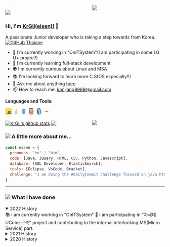 <img align='right' src="https://media.giphy.com/media/eg4q8ka6zQuQ2qgKwe/source.gif" width="230">
</em></p>

<img src="https://media.giphy.com/media/mGcNjsfWAjY5AEZNw6/giphy.gif" width="50"></h2>
### Hi, I'm [KrGil(eisen)!](https://anuraghazra.github.io) 👋

A passionate Junior developer who is taking a step towards from Korea.
[![GitHub Thaiane](https://img.shields.io/github/followers/KrGil?label=follow&style=social)](https://github.com/KrGil)
- 🔭 I’m currently working in "OnITSystem"(I am participating in some LG U+ project!)
- 🌱 I’m currently learning full-stack development
- :alien: I'm currently curious about Linux and MSA
- 📚 I'm looking forward to learn more C.S(OS especially!!)
- 💬 Ask me about anything [here](https://github.com/KrGil/KrGil/issues)
- 📫 How to reach me: kanjjang8989@gmail.com

**Languages and Tools:**  

<code><img height="20" src="https://raw.githubusercontent.com/github/explore/80688e429a7d4ef2fca1e82350fe8e3517d3494d/topics/javascript/javascript.png"></code>
<code><img height="20" src="https://raw.githubusercontent.com/github/explore/80688e429a7d4ef2fca1e82350fe8e3517d3494d/topics/java/java.png"></code>
<code><img height="20" src="https://raw.githubusercontent.com/github/explore/80688e429a7d4ef2fca1e82350fe8e3517d3494d/topics/sql/sql.png"></code>
<code><img height="20" src="https://raw.githubusercontent.com/github/explore/5c058a388828bb5fde0bcafd4bc867b5bb3f26f3/topics/html/html.png"></code>
<code><img height="20" src="https://raw.githubusercontent.com/github/explore/5c058a388828bb5fde0bcafd4bc867b5bb3f26f3/topics/css/css.png"></code>
<code><img height="20" src="https://raw.githubusercontent.com/github/explore/80688e429a7d4ef2fca1e82350fe8e3517d3494d/topics/jquery/jquery.png"></code>    

<!--- 
  if you have forked this to use on your profile, 
  Change the `github-readme-stats.anuraghazra1.vercel.app` to `github-readme-stats.vercel.app` 
--->

<!-- Change the `github-readme-stats.anuraghazra1.vercel.app` to `github-readme-stats.vercel.app`  -->


<a href="https://github.com/KrGil">
  <img align="center" src="https://github-readme-stats.vercel.app/api?username=KrGil&show_icons=true&include_all_commits=true&theme=material-palenight" alt="KrGil's github stats" />
</a>
<a href="https://github.com/KrGil">
  <img align="center" src="https://github-readme-stats.vercel.app/api/top-langs/?username=KrGil&layout=compact&theme=material-palenight" />
</a>
<!--<img align='right' src="https://media.giphy.com/media/ieyl9zmCjO4b4t6qoY/giphy.gif" width="230">
</em></p> -->
<img align='right' src="https://media.giphy.com/media/mA1lWnH0loTFzWYoMl/source.gif" width="230">
</em></p>

### <img src="https://media.giphy.com/media/VgCDAzcKvsR6OM0uWg/giphy.gif" width="50"> A little more about me...  

```javascript
const eisen = {
  pronouns: "he" | "him",
  code: [Java, JQuery, HTML, CSS, Python, Javascript],
  database: [SQL Developer, ElasticSearch],
  tools: [Eclipse, VsCode, Bracket],
  challenge: "I am doing the #dailyCommit challenge focused on java html"
}
```
---

 ### <p><img src="https://media.giphy.com/media/WUlplcMpOCEmTGBtBW/giphy.gif" width="30"></em> What i have done</p> 
<details open>
  <summary>2022 History</summary>
  📚 I am currently working in "OnITSystem"
  🌱 I am participating in "차세대 UCube 구축" project and contributing to the internal interlocking MS(Micro Service) part.
</details>
<details markdown="1">
  <summary>2021 History</summary>
  <a href="https://github.com/ddit301/gaia">🌱 Project Gaia (2021.05.03~2021.06.28)</a><br/>
  <a href="https://github.com/DDITHelloWorld">🕹️ HelloWorld dditProject presentation (2021.03.08)</a><br/>
  📚 I worked in [Kaoni](https://www.kaoni.com/)
  I have contributed to the project called "AI기반 스마트 해양공단 사이트".
</details>
<details markdown="1">
  <summary>2020 History</summary>
  <a href="https://github.com/DDIDTeam1">🍱 javaFlex presentation (2020.12.31)</a><br/>
  <a href="https://github.com/KrGil/DDIT_JAVA">📚 Started leaning Full stack development (2020.11.16)</a><br/>
</details>
